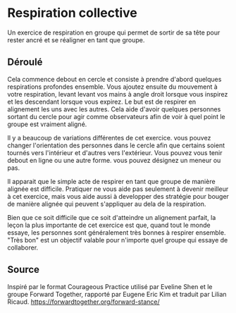 # Respiration collective

Un exercice de respiration en groupe qui permet de sortir de sa tête pour rester ancré et se réaligner en tant que groupe.

## Déroulé

Cela commence debout en cercle et consiste à prendre d'abord quelques respirations profondes ensemble. Vous ajoutez ensuite du mouvement à votre respiration, levant levant vos mains à angle droit lorsque vous inspirez et les descendant lorsque vous expirez. Le but est de respirer en alignement les uns avec les autres. Cela aide d'avoir quelques personnes sortant du cercle pour agir comme observateurs afin de voir à quel point le groupe est vraiment aligné.

Il y a beaucoup de variations différentes de cet exercice. vous pouvez changer l'orientation des personnes dans le cercle afin que certains soient tournés vers l'intérieur et d'autres vers l'extérieur. Vous pouvez vous tenir debout en ligne ou une autre forme. vous pouvez désignez un meneur ou pas.

Il apparait que le simple acte de respirer en tant que groupe de manière alignée est difficile. Pratiquer ne vous aide pas seulement à devenir meilleur à cet exercice, mais vous aide aussi à developper des stratégie pour bouger de manière alignée qui peuvent s'appliquer au dela de la respiration.

Bien que ce soit difficile que ce soit d'atteindre un alignement parfait, la leçon la plus importante de cet exercice est que, quand tout le monde essaye, les personnes sont généralement très bonnes à respirer ensemble. "Très bon" est un objectif valable pour n'importe quel groupe qui essaye de collaborer.


## Source
Inspiré par le format Courageous Practice utilisé par Eveline Shen et le groupe Forward Together, rapporté par Eugene Eric Kim et traduit par Lilian Ricaud.
https://forwardtogether.org/forward-stance/

